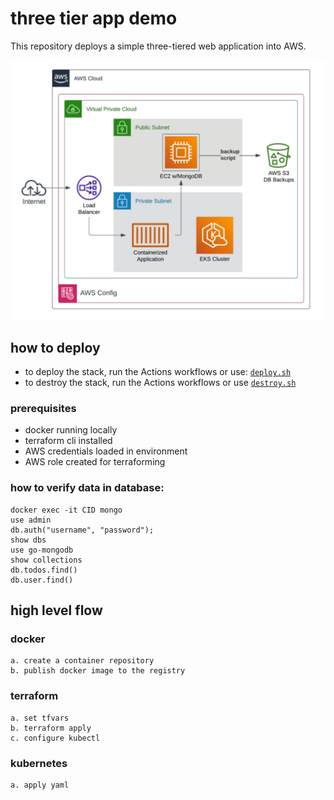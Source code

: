 # three tier app demo

This repository deploys a simple three-tiered web application into AWS.

![](./diagram.png)

## how to deploy
- to deploy the stack, run the Actions workflows or use: [`deploy.sh`](./deploy.sh)
- to destroy the stack, run the Actions workflows or use [`destroy.sh`](./destroy.sh)

### prerequisites
- docker running locally
- terraform cli installed
- AWS credentials loaded in environment
- AWS role created for terraforming

### how to verify data in database:
```
docker exec -it CID mongo
use admin
db.auth("username", "password");
show dbs
use go-mongodb
show collections
db.todos.find()
db.user.find()
```

## high level flow

### docker
    a. create a container repository
    b. publish docker image to the registry

### terraform
    a. set tfvars
    b. terraform apply
    c. configure kubectl

### kubernetes
    a. apply yaml
